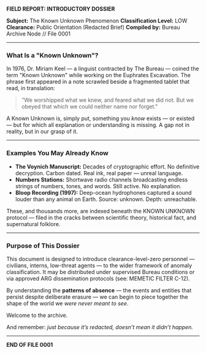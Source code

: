 **FIELD REPORT: INTRODUCTORY DOSSIER**

**Subject:** The Known Unknown Phenomenon
**Classification Level:** LOW
**Clearance:** Public Orientation (Redacted Brief)
**Compiled by:** Bureau Archive Node // File 0001

---

### What Is a "Known Unknown"?

In 1976, Dr. Miriam Keel — a linguist contracted by The Bureau — coined the term "Known Unknown" while working on the Euphrates Excavation. The phrase first appeared in a note scrawled beside a fragmented tablet that read, in translation:

> "We worshipped what we knew, and feared what we did not. But we obeyed that which we could neither name nor forget."

A Known Unknown is, simply put, something you *know* exists — or existed — but for which all explanation or understanding is missing. A gap not in reality, but in our grasp of it.

---

### Examples You May Already Know

- **The Voynich Manuscript:** Decades of cryptographic effort. No definitive decryption. Carbon dated. Real ink, real paper — unreal language.
- **Numbers Stations:** Shortwave radio channels broadcasting endless strings of numbers, tones, and words. Still active. No explanation.
- **Bloop Recording (1997):** Deep-ocean hydrophones captured a sound louder than any animal on Earth. Source: unknown. Depth: unreachable.

These, and thousands more, are indexed beneath the KNOWN UNKNOWN protocol — filed in the cracks between scientific theory, historical fact, and supernatural folklore.

---

### Purpose of This Dossier

This document is designed to introduce clearance-level-zero personnel — civilians, interns, low-threat agents — to the wider framework of anomaly classification. It may be distributed under supervised Bureau conditions or via approved ARG dissemination protocols (see: MEMETIC FILTER C-12).

By understanding the **patterns of absence** — the events and entities that persist despite deliberate erasure — we can begin to piece together the shape of the world we *were never meant to see*.

Welcome to the archive.

And remember: *just because it’s redacted, doesn’t mean it didn’t happen.*

---
**END OF FILE 0001**

